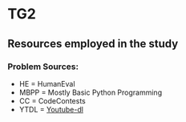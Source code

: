 # TG2
Resources employed in the study
-----------------
### Problem Sources:
- HE = HumanEval
- MBPP = Mostly Basic Python Programming
- CC = CodeContests
- YTDL = [Youtube-dl](https://github.com/ytdl-org/youtube-dl)
